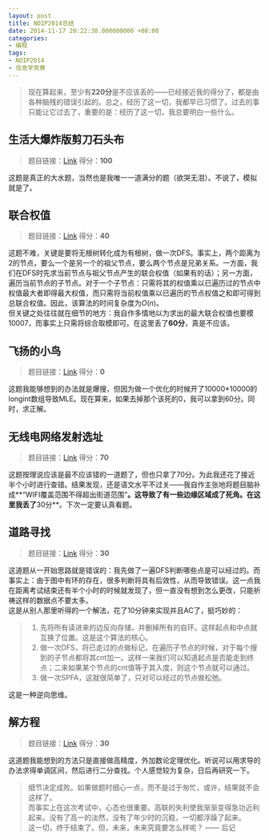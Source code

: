 ```yaml
---
layout: post
title: NOIP2014总结
date: 2014-11-17 20:22:38.000000000 +08:00
categories:
- 编程
tags:
- NOIP2014
- 信息学竞赛
---
```

> 现在算起来，至少有**220分**是不应该丢的——已经接近我的得分了，都是由各种脑残的错误引起的。总之，经历了这一切，我都早已习惯了。过去的事只能让它过去了，重要的是：经历了这一切，我总要明白一些什么。

## **生活大爆炸版剪刀石头布**

> 题目链接：[Link](http://www.luogu.org/problem/show?pid=1328) 得分：**100**

这题是真正的大水题，当然也是我唯一一道满分的题（欲哭无泪）。不说了，模拟就是了。

## **联合权值**

> 题目链接：[Link](http://www.luogu.org/problem/show?pid=1351) 得分：**40**

这题不难，关键是要将无根树转化成为有根树，做一次DFS。事实上，两个距离为2的节点，要么一个是另一个的祖父节点，要么两个节点是兄弟关系。一方面，我们在DFS时先求当前节点与祖父节点产生的联合权值（如果有的话）；另一方面，遍历当前节点的子节点。对于一个子节点：只需将其的权值乘以已遍历过的节点中权值最大者即得最大权值，而只需将当前权值乘以已遍历的节点权值之和即可得到总联合权值。因此，该算法的时间复杂度为$O(n)$。  
但关键之处往往就在细节的地方：我自作多情地以为求出的最大联合权值也要模10007，而事实上只需将综合取模即可。在这里丢了**60分**，真是不应该。

## **飞扬的小鸟**

> 题目链接：[Link](http://www.luogu.org/problem/show?pid=1941) 得分：**0**

这题我能够想到的办法就是爆搜，但因为做一个优化的时候开了10000*10000的longint数组导致MLE。现在算来，如果去掉那个该死的0，我可以拿到60分。同时，求正解。

## **无线电网络发射选址**

> 题目链接：[Link](http://www.luogu.org/problem/show?pid=2038) 得分：**70**

这题按理说应该是最不应该错的一道题了，但也只拿了70分。为此我还花了接近半个小时进行查错。结果发现，还是语文水平不过关——我自作主张地将题目脑补成**“WIFI覆盖范围不得超出街道范围”**。这导致了有一些边缘区域成了死角。在这里我丢了**30分**。下次一定要认真看题。

## **道路寻找**

> 题目链接：[Link](http://www.luogu.org/problem/show?pid=2296) 得分：**30**

这道题从一开始思路就是错误的：我先做了一遍DFS判断哪些点是可以经过的。而事实上：由于图中有环的存在，很多判断将具有后效性，从而导致错误。这一点我在距离考试结束还有半个小时的时候就发现了，但一直没有想到怎么更改，只能祈祷这样的数据点不要太多。  
这是从别人那里听得的一个解法，花了10分钟来实现并且AC了，挺巧妙的：

> 1.  先将所有读进来的边反向存储，并删掉所有的自环。这样起点和中点就互换了位置。这是这个算法的核心。
> 2.  做一次DFS，将已走过的点做标记，在遍历子节点的时候，对于每个搜到的子节点都将其cnt加一。这样一来我们可以知道起点是否能走到终点；二来如果某个节点的cnt值等于其入度，则这个节点就可以通过。
> 3.  做一次SPFA，这就很简单了，只对可以经过的节点做松弛。

这是一种逆向思维。

## **解方程**

> 题目链接：[Link](http://www.luogu.org/problem/show?pid=2312) 得分：**30**

这道题我能想到的方法只是直接做高精度，外加数论定理优化。听说可以用求导的办法求得单调区间，然后进行二分查找。个人感觉较为复杂，日后再研究一下。

> 细节决定成败。如果做题时细心一点，而不是过于匆忙，或许，结果就不会这样了。  
> 而事实上在这次考试中，心态也很重要。高联的失利使我渐渐变得急功近利起来。没有了高一的淡然，没有了年少时的沉稳，一切都浮躁了起来。  
> 这一切，终于结束了。但，未来，未来究竟要怎么样呢？ —— 后记